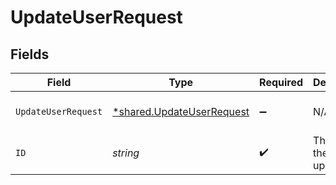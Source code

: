 # UpdateUserRequest


## Fields

| Field                                                                        | Type                                                                         | Required                                                                     | Description                                                                  | Example                                                                      |
| ---------------------------------------------------------------------------- | ---------------------------------------------------------------------------- | ---------------------------------------------------------------------------- | ---------------------------------------------------------------------------- | ---------------------------------------------------------------------------- |
| `UpdateUserRequest`                                                          | [*shared.UpdateUserRequest](../../../pkg/models/shared/updateuserrequest.md) | :heavy_minus_sign:                                                           | N/A                                                                          | {<br/>"status": "suspended"<br/>}                                            |
| `ID`                                                                         | *string*                                                                     | :heavy_check_mark:                                                           | The ID of the user to update.                                                | user_28CJjV7P4Go5PNJvfzghiD                                                  |